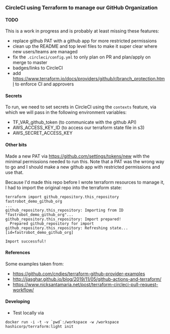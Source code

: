 ### CircleCI using Terraform to manage our GitHub Organization 

#### TODO
This is a work in progress and is probably at least missing these features:
* replace github PAT with a github app for more restricted permissions
* clean up the README and top level files to make it super clear where new users/teams are managed
* fix the `.circleci/config.yml` to only plan on PR and plan/apply on merge to master
* badges/links to CircleCI
* add https://www.terraform.io/docs/providers/github/r/branch_protection.html to enforce CI and approvers

#### Secrets
To run, we need to set secrets in CircleCI using the `contexts` feature, 
via which we will pass in the following environment variables:
* TF_VAR_github_token (to communicate with the github API)
* AWS_ACCESS_KEY_ID (to access our terraform state file in s3)
* AWS_SECRET_ACCESS_KEY 

#### Other bits
Made a new PAT via https://github.com/settings/tokens/new with
the minimal permissions needed to run this.  Note that a PAT was the wrong
way to go and I should make a new github app with restricted permissions
and use that.

Because I'd made this repo before I wrote terraform resources to manage it, 
I had to import the original repo into the terraform state:
```
terraform import github_repository.this_repository fastrobot_demo_github_org
...
github_repository.this_repository: Importing from ID "fastrobot_demo_github_org"...
github_repository.this_repository: Import prepared!
  Prepared github_repository for import
github_repository.this_repository: Refreshing state... [id=fastrobot_demo_github_org]

Import successful!
``` 

#### References

Some examples taken from:
* https://github.com/cndies/terraform-github-provider-examples
* http://jjasghar.github.io/blog/2019/11/05/github-actions-and-terraform/
* https://www.nicksantamaria.net/post/terraform-circleci-pull-request-workflow/

#### Developing
* Test locally via 
```
docker run -i -t -v `pwd`:/workspace -w /workspace hashicorp/terraform:light init
```